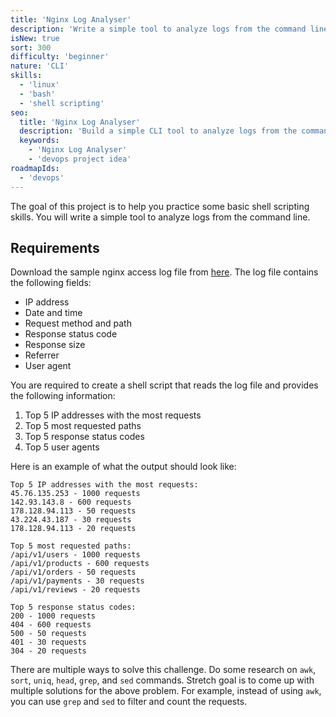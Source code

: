 ```yaml
---
title: 'Nginx Log Analyser'
description: 'Write a simple tool to analyze logs from the command line.'
isNew: true
sort: 300
difficulty: 'beginner'
nature: 'CLI'
skills:
  - 'linux'
  - 'bash'
  - 'shell scripting'
seo:
  title: 'Nginx Log Analyser'
  description: 'Build a simple CLI tool to analyze logs from the command line.'
  keywords:
    - 'Nginx Log Analyser'
    - 'devops project idea'
roadmapIds:
  - 'devops'
---
```


The goal of this project is to help you practice some basic shell scripting skills. You will write a simple tool to analyze logs from the command line.

## Requirements

Download the sample nginx access log file from [here](https://gist.githubusercontent.com/kamranahmedse/e66c3b9ea89a1a030d3b739eeeef22d0/raw/77fb3ac837a73c4f0206e78a236d885590b7ae35/nginx-access.log). The log file contains the following fields:

- IP address
- Date and time
- Request method and path
- Response status code
- Response size
- Referrer
- User agent

You are required to create a shell script that reads the log file and provides the following information:

1. Top 5 IP addresses with the most requests
2. Top 5 most requested paths
3. Top 5 response status codes
4. Top 5 user agents

Here is an example of what the output should look like:

```text
Top 5 IP addresses with the most requests:
45.76.135.253 - 1000 requests
142.93.143.8 - 600 requests
178.128.94.113 - 50 requests
43.224.43.187 - 30 requests
178.128.94.113 - 20 requests

Top 5 most requested paths:
/api/v1/users - 1000 requests
/api/v1/products - 600 requests
/api/v1/orders - 50 requests
/api/v1/payments - 30 requests
/api/v1/reviews - 20 requests

Top 5 response status codes:
200 - 1000 requests
404 - 600 requests
500 - 50 requests
401 - 30 requests
304 - 20 requests
```

There are multiple ways to solve this challenge. Do some research on `awk`, `sort`, `uniq`, `head`, `grep`, and `sed` commands. Stretch goal is to come up with multiple solutions for the above problem. For example, instead of using `awk`, you can use `grep` and `sed` to filter and count the requests.
